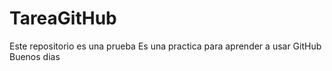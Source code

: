 # TareaGitHub
Este repositorio es una prueba
Es una practica para aprender a usar GitHub
Buenos dias
